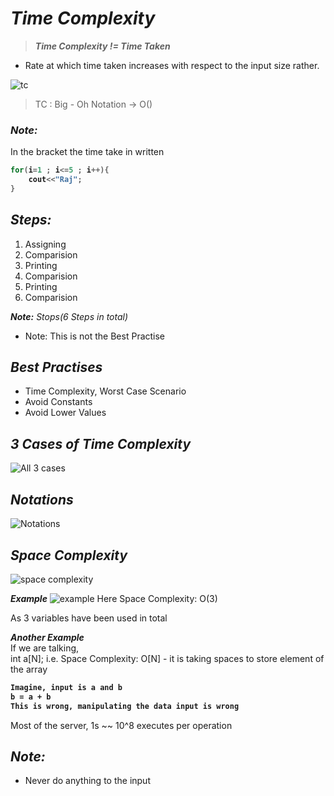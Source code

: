 # _Time Complexity_



> _**Time Complexity != Time Taken**_

- Rate at which time taken increases with respect to the input size rather.

![tc](https://user-images.githubusercontent.com/91872149/210204496-2692d57c-0dd0-4e8f-a331-bd1d66792889.png)


> TC : Big - Oh Notation -> O()

### _Note:_

In the bracket the time take in written
<b>

```cpp
for(i=1 ; i<=5 ; i++){
    cout<<"Raj";
}
```
</b>

## _Steps:_

1. Assigning
2. Comparision
3. Printing
4. Comparision
5. Printing
6. Comparision<br>

**_Note:_** _Stops(6 Steps in total)_

- Note: This is not the Best Practise

## _Best Practises_

- Time Complexity, Worst Case Scenario
- Avoid Constants
- Avoid Lower Values

## _3 Cases of Time Complexity_

![All 3 cases](https://user-images.githubusercontent.com/91872149/210206118-0cf9b3e3-abe7-40d7-b94b-e26eba5812e4.png)

## _Notations_
![Notations](https://user-images.githubusercontent.com/91872149/210206963-13b21b89-42c3-4f02-bcc8-3091c8d68223.png)

## _Space Complexity_
![space complexity](https://user-images.githubusercontent.com/91872149/210208090-090a84b1-0fd8-42dc-bba0-15b188bfa7ee.png)

_**Example**_
![example](https://user-images.githubusercontent.com/91872149/210208684-b208f313-bc9d-4fa8-97d8-a4cb28daf8f0.png)
Here Space Complexity: O(3)

As 3 variables have been used in total

_**Another Example**_ <br>
If we are talking, <br>
int a[N];     i.e. Space Complexity: O[N] - it is taking spaces to store element of the array

<b>

```txt
Imagine, input is a and b
b = a + b
This is wrong, manipulating the data input is wrong
```
</b>

Most of the server,  1s ~~ 10^8 executes per operation


## _Note:_
- Never do anything to the input
